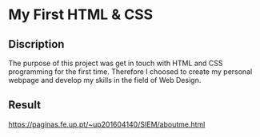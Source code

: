 # My First HTML & CSS

## Discription

The purpose of this project was get in touch with HTML and CSS programming for the first time. Therefore I choosed to create my personal webpage and develop my skills in the field of Web Design.

## Result

https://paginas.fe.up.pt/~up201604140/SIEM/aboutme.html
